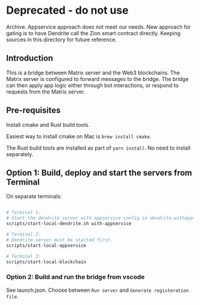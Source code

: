 # Deprecated - do not use

Archive. Appservice approach does not meet our needs. New approach for gating is
to have Dendrite call the Zion smart contract directly. Keeping sources in this directory
for future reference.

## Introduction

This is a bridge between Matrix server and the Web3 blockchains. The Matrix
server is configured to forward messages to the bridge. The bridge can then apply
app logic either through bot interactions, or respond to requests from the Matrix
server.

## Pre-requisites

Install cmake and Rust build tools.

Easiest way to install cmake on Mac is `brew install cmake`.

The Rust build tools are installed as part of `yarn install`. No need to install separately.

## Option 1: Build, deploy and start the servers from Terminal

On separate terminals:

```bash

# Terminal 1:
# Start the dendrite server with appservice config in dendrite.withappservice.yaml
scripts/start-local-dendrite.sh with-appservice

# Terminal 2:
# Dendrite server must be started first.
scripts/start-local-appservice

# Terminal 3:
scripts/start-local-blockchain
```

### Option 2: Build and run the bridge from vscode

See launch.json. Choose between `Run server` and `Generate registeration file`.
